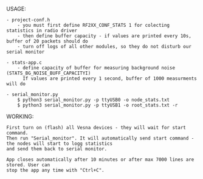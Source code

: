 USAGE:
    
    - project-conf.h 
        - you must first define RF2XX_CONF_STATS 1 for colecting statistics in radio driver
        - then define buffer capacity - if values are printed every 10s, buffer of 20 packets should do
        - turn off logs of all other modules, so they do not disturb our serial monitor

    - stats-app.c
        - define capacity of buffer for measuring background noise (STATS_BG_NOISE_BUFF_CAPACITYI)
          If values are printed every 1 second, buffer of 1000 measurments will do

    - serial_monitor.py
        $ python3 serial_monitor.py -p ttyUSB0 -o node_stats.txt
        $ python3 serial_monitor.py -p ttyUSB1 -o root_stats.txt -r

WORKING: 
    
    First turn on (flash) all Vesna devices - they will wait for start command.
    Then run "Serial_monitor". It will automatically send start command - the nodes will start to logg statistics
    and send them back to serial monitor.
    
    App closes automatically after 10 minutes or after max 7000 lines are stored. User can
    stop the app any time with "Ctrl+C".
